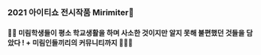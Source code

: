 ### 2021 아이티쇼 전시작품 Mirimiter📐<br/>
#### 👧🏻 미림학생들이 평소 학교생활을 하며 사소한 것이지만 알지 못해 불편했던 것들을 담았다 ! + 미림인들끼리의 커뮤니티까지 🧏🏻‍♀️
